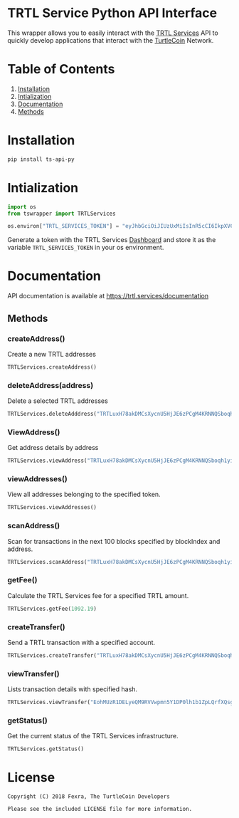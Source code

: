 # TRTL Service Python API Interface

This wrapper allows you to easily interact with the [TRTL Services](https://trtl.services) API to quickly develop applications that interact with the [TurtleCoin](https://turtlecoin.lol) Network.


# Table of Contents

1. [Installation](#installation)
2. [Intialization](#intialization)
3. [Documentation](#documentation)
  1. [Methods](#methods)

# Installation

```bash
pip install ts-api-py
```

# Intialization

```python
import os
from tswrapper import TRTLServices

os.environ["TRTL_SERVICES_TOKEN"] = "eyJhbGciOiJIUzUxMiIsInR5cCI6IkpXVCJ9.eyJuYW1lIjoieW8iLCJhcHBJZCI6MjAsInVzZXJJZCI6MiwicGVybWlzc2lvbnMiOlsiYWRkcmVzczpuZXciLCJhZGRyZXNzOnZpZXciLCJhZGRyZXNzOmFsbCIsImFkZHJlc3M6c2NhbiIsImFkZHJlc3M6ZGVsZXRlIiwidHJhbnNmZXI6bmV3IiwidHJhbnNmZXI6dmlldyJdLCJpYXQiOjE1Mzk5OTQ4OTgsImV4cCI6MTU3MTU1MjQ5OCwiYXVkIjoiZ2FuZy5jb20iLCJpc3MiOiJUUlRMIFNlcnZpY2VzIiwianRpIjoiMjIifQ.KkKyg18aqZfLGMGTnUDhYQmVSUoocrr4CCdLBm2K7V87s2T-3hTtM2MChJB2UdbDLWnf58GiMa_t8xp9ZjZjIg"

```

Generate a token with the TRTL Services [Dashboard](https://trtl.services) and store it as the variable ``TRTL_SERVICES_TOKEN`` in your os environment.


# Documentation

API documentation is available at https://trtl.services/documentation


## Methods

### createAddress()
Create a new TRTL addresses

```python
TRTLServices.createAddress()
```


### deleteAddress(address)
Delete a selected TRTL addresses

```python
TRTLServices.deleteAdddress("TRTLuxH78akDMCsXycnU5HjJE6zPCgM4KRNNQSboqh1yiTnvxuhNVUL9tK92j9kurSKdXVHFmjSRkaNBxM6Nb3G8eQGL7aj113A")
```


### ViewAddress()
Get address details by address
```python
TRTLServices.viewAddress("TRTLuxH78akDMCsXycnU5HjJE6zPCgM4KRNNQSboqh1yiTnvxuhNVUL9tK92j9kurSKdXVHFmjSRkaNBxM6Nb3G8eQGL7aj113A")
```


### viewAddresses()
View all addresses belonging to the specified token.

```python
TRTLServices.viewAddresses()
```


### scanAddress()
Scan for transactions in the next 100 blocks specified by blockIndex and address.

```python
TRTLServices.scanAddress("TRTLuxH78akDMCsXycnU5HjJE6zPCgM4KRNNQSboqh1yiTnvxuhNVUL9tK92j9kurSKdXVHFmjSRkaNBxM6Nb3G8eQGL7aj113A", 899093)
```


### getFee()
Calculate the TRTL Services fee for a specified TRTL amount.

```python
TRTLServices.getFee(1092.19)
```


### createTransfer()
Send a TRTL transaction with a specified account.

```python
TRTLServices.createTransfer("TRTLuxH78akDMCsXycnU5HjJE6zPCgM4KRNNQSboqh1yiTnvxuhNVUL9tK92j9kurSKdXVHFmjSRkaNBxM6Nb3G8eQGL7aj113A", "TRTLuzAzNs1E1RBFhteX56A5353vyHuSJ5AYYQfoN97PNbcMDvwQo4pUWHs7SYpuD9ThvA7AD3r742kwTmWh5o9WFaB9JXH8evP", 1000, 1)
```

### viewTransfer()
Lists transaction details with specified hash.

```python
TRTLServices.viewTransfer("EohMUzR1DELyeQM9RVVwpmn5Y1DP0lh1b1ZpLQrfXQsgtvGHnDdJSG31nX2yESYZ")
```


### getStatus()
Get the current status of the TRTL Services infrastructure.

```python
TRTLServices.getStatus()
```


# License

```
Copyright (C) 2018 Fexra, The TurtleCoin Developers

Please see the included LICENSE file for more information.
```